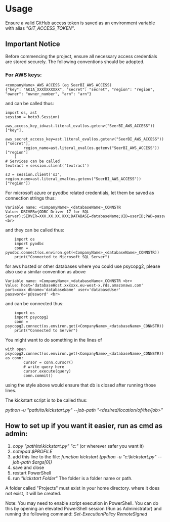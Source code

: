 # Usage
Ensure a valid GitHub access token is saved as an environment variable with alias _"GIT_ACCESS_TOKEN"_.
## Important Notice
Before commencing the project, ensure all necessary access credentials are stored securely. The following conventions should be adopted.
### For AWS keys:
```
<companyName>_AWS_ACCESS (eg SeerBI_AWS_ACCESS)
{"key": "AKIA_XXXXXXXXXX", "secret": "secret", "region": "region", "owner": "owner_number", "arn": "arn"}
```
and can be called thus:

```
import os, ast
session = boto3.Session(
        aws_access_key_id=ast.literal_eval(os.getenv("SeerBI_AWS_ACCESS"))["key"],
        aws_secret_access_key=ast.literal_eval(os.getenv("SeerBI_AWS_ACCESS"))["secret"],
        region_name=ast.literal_eval(os.getenv("SeerBI_AWS_ACCESS"))["region"]
    )
# Services can be called
textract = session.client('textract')

s3 = session.client('s3', region_name=ast.literal_eval(os.getenv("SeerBI_AWS_ACCESS"))["region"])

```
For microsoft azure or pyodbc related credentials, let them be saved as connection strings thus:
```
Variable name: <CompanyName>_<databaseName>_CONNSTR
Value: DRIVER={ODBC Driver 17 for SQL Server};SERVER=XXX.XX.XX.XXX;DATABASE=databaseName;UID=userID;PWD=password <br>
```
and they can be called thus:
```
    import os
    import pyodbc
    conn = pyodbc.connect(os.environ.get(<CompanyName>_<databaseName>_CONNSTR))
    print("Connected to Microsoft SQL Server")
```

for aws hosted or other databases where you could use psycopg2, please also use a similar convention as above
```
Variable name: <CompanyName>_<databaseName>_CONNSTR <br>
Value: host='databaseHost.xxxxxx.eu-west-x.rds.amazonaws.com' port=xxxx dbname='databaseName' user='databaseUser' password='p@ssword' <br> 
```
and can be connected thus:
```
    import os
    import psycopg2
    conn = psycopg2.connect(os.environ.get(<CompanyName>_<databaseName>_CONNSTR))
    print("Connected to Server")
```
You might want to do something in the lines of
```
with open psycopg2.connect(os.environ.get(<CompanyName>_<databaseName>_CONNSTR)) as conn:
        cursor = conn.cursor()
        # write query here
        cursor.execute(query)
        conn.commit()
```

using the style above would ensure that db is closed after running those lines. <be>

The kickstart script is to be called thus: <br>

*python -u "path/to/kickstart.py" --job-path "<desired/location/of/the/job>"*




## How to set up if you want it easier, run as cmd as admin:
1. *copy "path\to\kickstart.py" "c:\"* (or wherever safer you want it)
2. *notepad $PROFILE*
3. add this line to the file: *function kickstart {python -u "c:\kickstart.py" --job-path $args[0]}*
4. save and close
5. restart PowerShell
6. run *"kickstart Folder"*
The folder is a folder name or path.

A folder called "Projects" must exist in your home directory. where it does not exist, it will be created.

Note: You may need to enable script execution in PowerShell. You can do this by opening an elevated PowerShell session (Run as Administrator) and running the following command:
*Set-ExecutionPolicy RemoteSigned*
